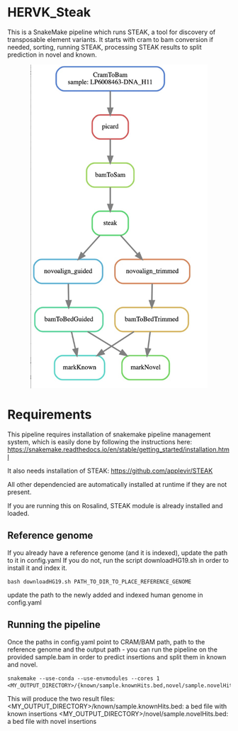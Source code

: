 # HERVK_Steak

This is a SnakeMake pipeline which runs STEAK, a tool for discovery of transposable element variants.
It starts with cram to bam conversion if needed, sorting, running STEAK, processing STEAK results to split prediction in novel and known.


<div align="center">
    <img src="dagSteak.jpg" width="400px"</img> 
</div>

# Requirements

This pipeline requires installation of snakemake pipeline management system, which is easily done by following the instructions here:
https://snakemake.readthedocs.io/en/stable/getting_started/installation.html

It also needs installation of STEAK: https://github.com/applevir/STEAK

All other dependencied are automatically installed at runtime if they are not present.

If you are running this on Rosalind,  STEAK module is already installed and loaded.

## Reference genome
If you already have a reference genome (and it is indexed), update the path to it in config.yaml
If you do not, run the script downloadHG19.sh in order to install it and index it.
```
bash downloadHG19.sh PATH_TO_DIR_TO_PLACE_REFERENCE_GENOME
```
update the path to the newly added and indexed human genome in config.yaml

## Running the pipeline

Once the paths in config.yaml point to CRAM/BAM path, path to the reference genome and the output path - you can run the pipeline on the provided sample.bam in order to predict insertions and split them in known and novel. 

```
snakemake --use-conda --use-envmodules --cores 1 <MY_OUTPUT_DIRECTORY>/{known/sample.knownHits.bed,novel/sample.novelHits.bed}
``` 
This will produce the two result files: 
 <MY_OUTPUT_DIRECTORY>/known/sample.knownHits.bed:  a bed file with known insertions 
 <MY_OUTPUT_DIRECTORY>/novel/sample.novelHits.bed: a bed file with novel insertions
